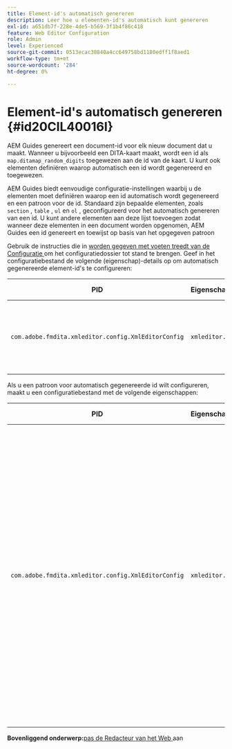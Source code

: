 ```yaml
---
title: Element-id's automatisch genereren
description: Leer hoe u elementen-id's automatisch kunt genereren
exl-id: a651db7f-228e-4de5-b569-3f1b4f86c418
feature: Web Editor Configuration
role: Admin
level: Experienced
source-git-commit: 0513ecac38840a4cc649758bd1180edff1f8aed1
workflow-type: tm+mt
source-wordcount: '284'
ht-degree: 0%

---
```


# Element-id&#39;s automatisch genereren {#id20CIL40016I}

AEM Guides genereert een document-id voor elk nieuw document dat u maakt. Wanneer u bijvoorbeeld een DITA-kaart maakt, wordt een id als `map.ditamap_random_digits` toegewezen aan de id van de kaart. U kunt ook elementen definiëren waarop automatisch een id wordt gegenereerd en toegewezen.

AEM Guides biedt eenvoudige configuratie-instellingen waarbij u de elementen moet definiëren waarop een id automatisch wordt gegenereerd en een patroon voor de id. Standaard zijn bepaalde elementen, zoals `section` , `table` , `ul` en `ol` , geconfigureerd voor het automatisch genereren van een id. U kunt andere elementen aan deze lijst toevoegen zodat wanneer deze elementen in een document worden opgenomen, AEM Guides een id genereert en toewijst op basis van het opgegeven patroon

Gebruik de instructies die in [ worden gegeven met voeten treedt van de Configuratie ](download-install-additional-config-override.md#) om het configuratiedossier tot stand te brengen. Geef in het configuratiebestand de volgende \(eigenschap\)-details op om automatisch gegenereerde element-id&#39;s te configureren:

| PID | Eigenschappensleutel | Waarde van eigenschap |
|---|------------|--------------|
| `com.adobe.fmdita.xmleditor.config.XmlEditorConfig` | `xmleditor.classes` | Geef een door komma&#39;s gescheiden lijst met elementen op. <br> **Standaardwaarde**: `"topic, section, table, simpletable, fig, image, ul, ol"` |

Als u een patroon voor automatisch gegenereerde id wilt configureren, maakt u een configuratiebestand met de volgende eigenschappen:

| PID | Eigenschappensleutel | Waarde van eigenschap |
|---|------------|--------------|
| `com.adobe.fmdita.xmleditor.config.XmlEditorConfig` | `xmleditor.pattern` | De standaardwaarde voor dit veld is ingesteld op `${elementName}_${id}` . De waarde `${elementName}` wordt vervangen door de naam van het element. De variabele `${id}` genereert een volgnummer voor het element. Als u bijvoorbeeld het alinea-element toewijst voor automatisch gegenereerde id&#39;s, krijgt de eerste alinea van het onderwerp of document een id zoals p\_1, de volgende alinea krijgt p\_2 enzovoort. In een ander document wordt het genereren van de id echter opnieuw gestart. Dit betekent dat id&#39;s zoals p\_1 en p\_2 in een ander document kunnen worden toegewezen aan alinea-elementen. **Standaardwaarde**: ``${elementName}_${id}`` |

**Bovenliggend onderwerp:**&#x200B;[ pas de Redacteur van het Web ](conf-web-editor.md) aan

